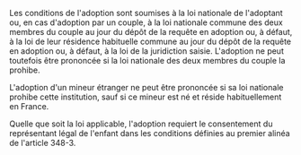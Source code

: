 Les conditions de l'adoption sont soumises à la loi nationale de l'adoptant ou, en cas d'adoption par un couple, à la loi nationale commune des deux membres du couple au jour du dépôt de la requête en adoption ou, à défaut, à la loi de leur résidence habituelle commune au jour du dépôt de la requête en adoption ou, à défaut, à la loi de la juridiction saisie. L'adoption ne peut toutefois être prononcée si la loi nationale des deux membres du couple la prohibe.


L'adoption d'un mineur étranger ne peut être prononcée si sa loi nationale prohibe cette institution, sauf si ce mineur est né et réside habituellement en France.


Quelle que soit la loi applicable, l'adoption requiert le consentement du représentant légal de l'enfant dans les conditions définies au premier alinéa de l'article 348-3.

